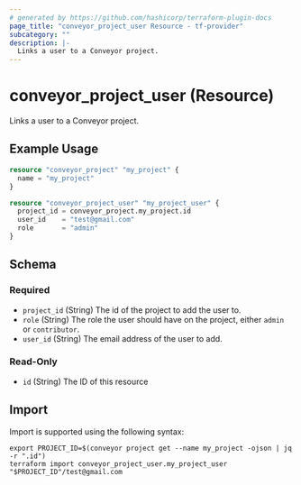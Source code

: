 ```yaml
---
# generated by https://github.com/hashicorp/terraform-plugin-docs
page_title: "conveyor_project_user Resource - tf-provider"
subcategory: ""
description: |-
  Links a user to a Conveyor project.
---
```


# conveyor_project_user (Resource)

Links a user to a Conveyor project.

## Example Usage

```terraform
resource "conveyor_project" "my_project" {
  name = "my_project"
}

resource "conveyor_project_user" "my_project_user" {
  project_id = conveyor_project.my_project.id
  user_id    = "test@gmail.com"
  role       = "admin"
}
```

<!-- schema generated by tfplugindocs -->
## Schema

### Required

- `project_id` (String) The id of the project to add the user to.
- `role` (String) The role the user should have on the project, either `admin` or `contributor`.
- `user_id` (String) The email address of the user to add.

### Read-Only

- `id` (String) The ID of this resource

## Import

Import is supported using the following syntax:

```shell
export PROJECT_ID=$(conveyor project get --name my_project -ojson | jq -r ".id")
terraform import conveyor_project_user.my_project_user "$PROJECT_ID"/test@gmail.com
```
